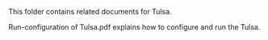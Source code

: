 This folder contains related documents for Tulsa.

Run-configuration of Tulsa.pdf explains how to configure and run the Tulsa.